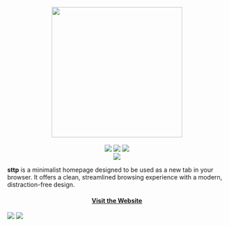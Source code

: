 <p align="center">
    <a href="https://github.com/mdxv/sttp/">
        <img src="https://i.imgur.com/FGINGep.png" width="300"></a>
    <br><br>
    <a href="https://react.dev/"><img src="https://img.shields.io/badge/react-%2320232a.svg?style=flat&logo=react&logoColor=%2361DAFB"></a>
    <a href="https://vitejs.dev/"><img src="https://img.shields.io/badge/vite-%23646CFF.svg?style=flat&logo=vite&logoColor=white"></a>
    <a href="https://www.npmjs.com/"><img src="https://img.shields.io/badge/NPM-%23CB3837.svg?style=flat&logo=npm&logoColor=white"></a>
    <br>
    <a href="https://pages.github.com/"><img src="https://img.shields.io/badge/github%20pages-121013?style=flat&logo=github&logoColor=white"></a>
</p>

**sttp** is a minimalist homepage designed to be used as a new tab in your browser. It offers a clean, streamlined browsing experience with a modern, distraction-free design.

<h4 align="center">
  <a href="https://mdxv.github.io/sttp">Visit the Website</a>
</h4>

<img src="https://i.imgur.com/gJjuPwa.png">
<img src="https://i.imgur.com/P09xCAJ.png">
